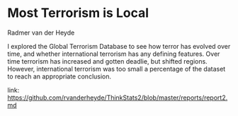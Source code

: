 Most Terrorism is Local
=======
Radmer van der Heyde

I explored the Global Terrorism Database to see how terror has evolved over time, and whether international terrorism has any defining features. Over time terrorism has increased and gotten deadlie, but shifted regions. However, international terrorism was too small a percentage of the dataset to reach an appropriate conclusion. 

link: https://github.com/rvanderheyde/ThinkStats2/blob/master/reports/report2.md
